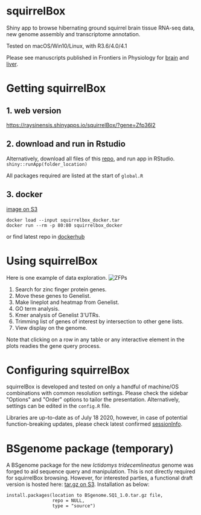 # squirrelBox

Shiny app to browse hibernating ground squirrel brain tissue RNA-seq data, new genome assembly and transcriptome annotation.

Tested on macOS/Win10/Linux, with R3.6/4.0/4.1

Please see manuscripts published in Frontiers in Physiology for [brain](https://www.frontiersin.org/articles/10.3389/fphys.2020.624677) and [liver](https://www.frontiersin.org/articles/10.3389/fphys.2021.662132).

# Getting squirrelBox

## 1. web version

https://raysinensis.shinyapps.io/squirrelBox/?gene=Zfp36l2

## 2. download and run in Rstudio

Alternatively, download all files of this [repo](https://github.com/rnabioco/squirrelbox/archive/master.zip), and run app in RStudio.
`shiny::runApp(folder_location)`

All packages required are listed at the start of `global.R`

## 3. docker

[image on S3](https://squirrelbox.s3-us-west-2.amazonaws.com/squirrelbox_docker.tar)
```
docker load --input squirrelbox_docker.tar
docker run --rm -p 80:80 squirrelbox_docker
```
or find latest repo in [dockerhub](https://hub.docker.com/r/raysinensis/squirrelbox)

# Using squirrelBox

Here is one example of data exploration. 
![ZFPs](www/zfp.gif)

1) Search for zinc finger protein genes. 
2) Move these genes to Genelist. 
3) Make lineplot and heatmap from Genelist.
4) GO term analysis. 
5) Kmer analysis of Genelist 3'UTRs. 
6) Trimming list of genes of interest by intersection to other gene lists. 
7) View display on the genome. 

Note that clicking on a row in any table or any interactive element in the plots readies the gene query process.

# Configuring squirrelBox

squirrelBox is developed and tested on only a handful of machine/OS combinations with common resolution settings. Please check the sidebar "Options" and "Order" options to tailor the presentation. Alternatively, settings can be edited in the `config.R` file.

Libraries are up-to-date as of July 18 2020, however, in case of potential function-breaking updates, please check latest confirmed [sessionInfo](https://github.com/rnabioco/squirrelbox/issues/81).

# BSgenome package (temporary)

A BSgenome package for the new *Ictidomys tridecemlineatus* genome was forged to aid sequence query and manipulation. This is not directly required for squirrelBox browsing. However, for interested parties, a functional draft version is hosted here: [tar.gz on S3](https://squirrelbox.s3-us-west-2.amazonaws.com/BSgenome/BSgenome.SQ1_1.0.tar.gz). Installation as below:

```
install.packages(location to BSgenome.SQ1_1.0.tar.gz file,
                 repo = NULL,
                 type = "source")
```